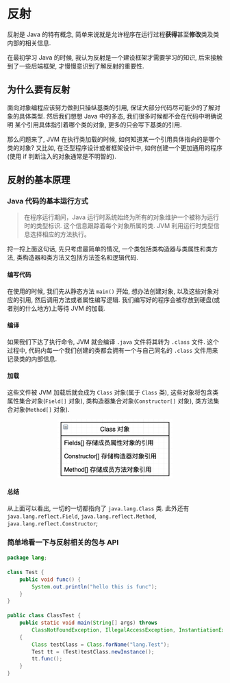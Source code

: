 # 反射

反射是 Java 的特有概念, 简单来说就是允许程序在运行过程**获得**甚至**修改**类及类内部的相关信息. 

在最初学习 Java 的时候, 我认为反射是一个建设框架才需要学习的知识, 后来接触到了一些后端框架, 才慢慢意识到了解反射的重要性. 

## 为什么要有反射



面向对象编程应该努力做到只操纵基类的引用, 保证大部分代码尽可能少的了解对象的具体类型. 然后我们想想 Java 中的多态, 我们很多时候都不会在代码中明确说明 某个引用具体指引着哪个类的对象, 更多的只会写下基类的引用. 

那么问题来了, JVM 在执行类加载的时候, 如何知道某一个引用具体指向的是哪个类的对象? 又比如, 在泛型程序设计或者框架设计中, 如何创建一个更加通用的程序(使用 if 判断注入的对象通常是不明智的). 

## 反射的基本原理

### Java 代码的基本运行方式

> 在程序运行期间，Java 运行时系统始终为所有的对象维护一个被称为运行时的类型标识. 这个信息跟踪着每个对象所属的类. JVM 利用运行时类型信息选择相应的方法执行。

捋一捋上面这句话, 先只考虑最简单的情况, 一个类包括类构造器与类属性和类方法, 类构造器和类方法又包括方法签名和逻辑代码. 

#### 编写代码  
在使用的时候, 我们先从静态方法 `main()` 开始, 想办法创建对象, 以及这些对象对应的引用, 然后调用方法或者属性编写逻辑. 我们编写好的程序会被存放到硬盘(或者别的什么地方)上等待 JVM 的加载.

#### 编译
如果我们下达了执行命令, JVM 就会编译 `.java` 文件将其转为 `.class` 文件. 这个过程中, 代码内每一个我们创建的类都会拥有一个与自己同名的 `.class` 文件用来记录类的内部信息.

#### 加载
 这些文件被 JVM 加载后就会成为 `Class` 对象(属于 `Class` 类), 这些对象将包含类属性集合对象(`Field[]` 对象), 类构造器集合对象(`Constructor[]` 对象), 类方法集合对象(`Method[]` 对象). 

<!-- <div style="width=100%"> -->
<img src="/note/img/2019-12-09-16-34-53.png" style="zoom:30%; display: block; margin: 0 auto;" />
<!-- </div> -->

#### 总结
从上面可以看出, 一切的一切都指向了 `java.lang.Class` 类. 此外还有 `java.lang.reflect.Field`, `java.lang.reflect.Method`, `java.lang.reflect.Constructor`; 

### 简单地看一下与反射相关的包与 API

<!-- 
java 反射 为什么会有反射，反射的功能是什么，考虑类  方法 作用域 对象 静态内容 基本数据类型 集合数据类型 内部类 在反射下的表现，考虑访问权限对反射工作的影响，基础内容：范性，内部类，匿名为什么要 final ，加载顺序，类的储存，类的访问权限， -->
<!-- ## 反射的基本原理 -->


``` Java
package lang;

class Test {
    public void func() {
        System.out.println("hello this is func");
    }
}

public class ClassTest {
    public static void main(String[] args) throws 
        ClassNotFoundException, IllegalAccessException, InstantiationException 
    {
        Class testClass = Class.forName("lang.Test");
        Test tt = (Test)testClass.newInstance();
        tt.func();
    }
}
```
